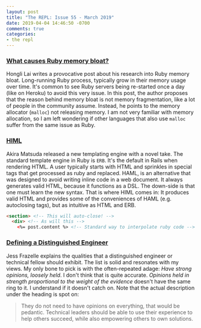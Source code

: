 ```yaml
---
layout: post
title: "The REPL: Issue 55 - March 2019"
date: 2019-04-04 14:46:50 -0700
comments: true
categories:
- the repl
---
```


### [What causes Ruby memory bloat?][1]

Hongli Lai writes a provocative post about his research into Ruby memory bloat. Long-running Ruby process, typically grow in their memory usage over time. It's common to see Ruby servers being re-started once a day (like on Heroku) to avoid this very issue. In this post, the author proposes that the reason behind memory bloat is not memory fragmentation, like a lot of people in the community assume. Instead, he points to the memory allocator (`malloc`) not releasing memory. I am not very familiar with memory allocation, so I am left wondering if other languages that also use `malloc` suffer from the same issue as Ruby.

### [HIML][2]

Akira Matsuda released a new templating engine with a novel take. The standard template engine in Ruby is `ERB`. It's the default in Rails when rendering HTML. A user typically starts with HTML and sprinkles in special tags that get processed as ruby and replaced. HAML, is an alternative that was designed to avoid writing inline code in a web document. It always generates valid HTML, because it functions as a DSL. The down-side is that one must learn the new syntax. That is where HIML comes in: It produces valid HTML and provides some of the conveniences of HAML (e.g. autoclosing tags), but as intuitive as HTML and ERB.

```html
<section> <!-- This will auto-close! -->
  <div> <!-- As will this -->
    <%= post.content %> <!-- Standard way to interpolate ruby code -->
```

### [Defining a Distinguished Engineer][3]

Jess Frazelle explains the qualities that a distinguished engineer or technical fellow should exhibit. The list is solid and resonates with my views. My only bone to pick is with the often-repeated adage: *Have strong opinions, loosely held*. I don't think that is quite accurate. *Opinions held in strength proportional to the weight of the evidence* doesn't have the same ring to it. I understand if it doesn't catch on. Note that the actual description under the heading is spot on:

> They do not need to have opinions on everything, that would be pedantic. Technical leaders should be able to use their experience to help others succeed, while also empowering others to own solutions.

[1]: https://www.joyfulbikeshedding.com/blog/2019-03-14-what-causes-ruby-memory-bloat.html
[2]: https://github.com/amatsuda/himl/blob/master/README.md
[3]: https://blog.jessfraz.com/post/defining-a-distinguished-engineer/
